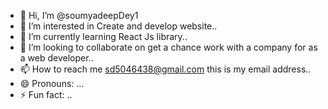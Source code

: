 - 👋 Hi, I’m @soumyadeepDey1
- 👀 I’m interested in Create and develop website..
- 🌱 I’m currently learning React Js library..
- 💞️ I’m looking to collaborate on get a chance work with a company for as a web developer..
- 📫 How to reach me sd5046438@gmail.com this is my email address..
- 😄 Pronouns: ...
- ⚡ Fun fact: ..

<!---
soumyadeepDey1/soumyadeepDey1 is a ✨ special ✨ repository because its `README.md` (this file) appears on your GitHub profile.
You can click the Preview link to take a look at your changes.
--->
